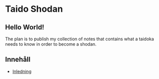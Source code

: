 # Taido Shodan #

## Hello World! ##

The plan is to publish my collection of notes that contains what a taidoka needs to know in order to become a shodan.


## Innehåll ##

- [Inledning](Inledning)
